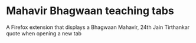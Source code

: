 # Mahavir Bhagwaan teaching tabs
A Firefox extension that displays a Bhagwaan Mahavir, 24th Jain Tirthankar quote when opening a new tab
